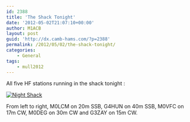 ```yaml
---
id: 2388
title: 'The Shack Tonight'
date: '2012-05-02T21:07:10+00:00'
author: M1ACB
layout: post
guid: 'http://dx.camb-hams.com/?p=2388'
permalink: /2012/05/02/the-shack-tonight/
categories:
    - General
tags:
    - mull2012
---
```


All five HF stations running in the shack tonight :

[![](http://dx.camb-hams.com/wp-content/uploads/2012/05/Night-Shack-1024x683.jpg "Night Shack")](http://dx.camb-hams.com/wp-content/uploads/2012/05/Night-Shack.jpeg)

From left to right, M0LCM on 20m SSB, G4HUN on 40m SSB, M0VFC on 17m CW, M0DEG on 30m CW and G3ZAY on 15m CW.